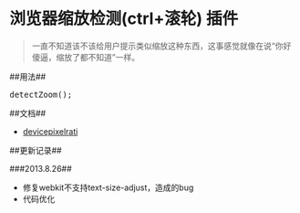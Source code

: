 浏览器缩放检测(ctrl+滚轮) 插件
===========

> 一直不知道该不该给用户提示类似缩放这种东西，这事感觉就像在说“你好傻逼，缩放了都不知道”一样。

##用法##

<pre>
detectZoom();
</pre>

##文档##

+ [devicepixelrati](http://www.quirksmode.org/blog/archives/2012/06/devicepixelrati.html)

##更新记录##

###2013.8.26##

+ 修复webkit不支持text-size-adjust，造成的bug
+ 代码优化
